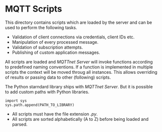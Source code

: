 ﻿# MQTT Scripts

This directory contains scripts which are loaded by the server and can be used to perform the following tasks.

* Validation of client connections via credentials, client IDs etc.
* Manipulation of every processed message.
* Validation of subscription attempts.
* Publishing of custom application messages.

All scripts are loaded and _MQTTnet Server_ will invoke functions according to predefined naming conventions.
If a function is implemented in multiple scripts the context will be moved throug all instances. This allows overriding
of results or passing data to other (following) scripts.

The Python starndard library ships with _MQTTnet Server_. But it is possible to add custom paths with Python libraries.

```
import sys
sys.path.append(PATH_TO_LIBRARY)
```

* All scripts must have the file extension _.py_.
* All scripts are sorted alphabetically (A to Z) before being loaded and parsed.